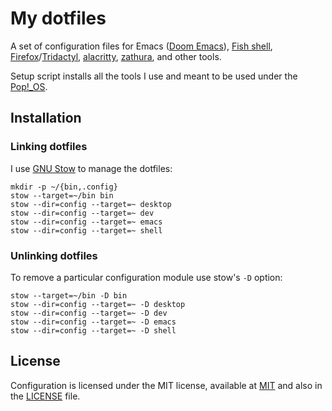 # My dotfiles

A set of configuration files for Emacs ([Doom
Emacs](https://github.com/hlissner/doom-emacs/tree/develop)), [Fish
shell](https://fishshell.com/),
[Firefox](https://www.mozilla.org/en-US/firefox/new/)/[Tridactyl](https://github.com/tridactyl/tridactyl),
[alacritty](https://github.com/alacritty/alacritty),
[zathura](https://pwmt.org/projects/zathura/), and other tools.

Setup script installs all the tools I use and meant to be used under the [Pop!_OS](https://pop.system76.com/).

## Installation

### Linking dotfiles

I use [GNU Stow](https://www.gnu.org/software/stow/) to manage the dotfiles:

```shell
mkdir -p ~/{bin,.config}
stow --target=~/bin bin
stow --dir=config --target=~ desktop
stow --dir=config --target=~ dev
stow --dir=config --target=~ emacs
stow --dir=config --target=~ shell
```

### Unlinking dotfiles

To remove a particular configuration module use stow's `-D` option:

``` shell
stow --target=~/bin -D bin
stow --dir=config --target=~ -D desktop
stow --dir=config --target=~ -D dev
stow --dir=config --target=~ -D emacs
stow --dir=config --target=~ -D shell
```

## License

Configuration is licensed under the MIT license, available at
[MIT](http://opensource.org/licenses/MIT) and also in the [LICENSE](LICENSE) file.
